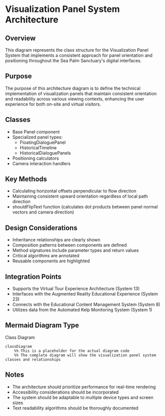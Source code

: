 # Visualization Panel System Architecture

## Overview
This diagram represents the class structure for the Visualization Panel System that implements a consistent approach for panel orientation and positioning throughout the Sea Palm Sanctuary's digital interfaces.

## Purpose
The purpose of this architecture diagram is to define the technical implementation of visualization panels that maintain consistent orientation and readability across various viewing contexts, enhancing the user experience for both on-site and virtual visitors.

## Classes
- Base Panel component
- Specialized panel types:
  - FloatingDialoguePanel
  - HistoricalTimeline
  - HistoricalDialoguePanels
- Positioning calculators
- Camera interaction handlers

## Key Methods
- Calculating horizontal offsets perpendicular to flow direction
- Maintaining consistent upward orientation regardless of local path direction
- shouldFlipText function (calculates dot products between panel normal vectors and camera direction)

## Design Considerations
- Inheritance relationships are clearly shown
- Composition patterns between components are defined
- Method signatures include parameter types and return values
- Critical algorithms are annotated
- Reusable components are highlighted

## Integration Points
- Supports the Virtual Tour Experience Architecture (System 13)
- Interfaces with the Augmented Reality Educational Experience (System 23)
- Connects with the Educational Content Management System (System 8)
- Utilizes data from the Automated Kelp Monitoring System (System 1)

## Mermaid Diagram Type
Class Diagram

```mermaid
classDiagram
    %% This is a placeholder for the actual diagram code
    %% The complete diagram will show the visualization panel system classes and relationships
```

## Notes
- The architecture should prioritize performance for real-time rendering
- Accessibility considerations should be incorporated
- The system should be adaptable to multiple device types and screen sizes
- Text readability algorithms should be thoroughly documented
